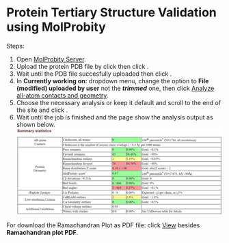 # Protein Tertiary Structure Validation using MolProbity

Steps:
1. Open [MolProbity Server](http://molprobity.biochem.duke.edu/).
2. Upload the protein PDB file by click [](./img/choose-file.jpg) then click [](./img/upload.jpg).
3. Wait until the PDB file succesfully uploaded then click [](./img/continue.jpg).
4. In **Currently working on:** dropdown menu, change the option to **File (modified) uploaded by user** not the ***trimmed*** one, then click [](./img/analyze.jpg)<u>Analyze all-atom contacts and geometry</u>.
5. Choose the necessary analysis or keep it default and scroll to the end of the site and click [](./img/run.jpg).
6. Wait until the job is finished and the page show the analysis output as shown below.
![](./img/output.jpg)

For download the Ramachandran Plot as PDF file: click <u>View</u> besides **Ramachandran plot PDF**.
